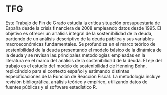 # TFG

Este Trabajo de Fin de Grado estudia la crítica situación presupuestaria de España
desde la crisis financiera de 2008 empleando datos desde 1995. El objetivo es ofrecer un
análisis integral de la sostenibilidad de la deuda, partiendo de un análisis descriptivo de
la deuda pública y sus variables macroeconómicas fundamentales. Se profundiza en el
marco teórico de sostenibilidad de la deuda presentando el modelo básico de la dinámica
de la deuda y se revisan las principales metodologías empleadas en la literatura en el
marco del análisis de la sostenibilidad de la deuda. El eje del trabajo es el estudio del
modelo de sostenibilidad de Henning Bohn, replicándolo para el contexto español y
estimando distintas especificaciones de la Función de Reacción Fiscal. La metodología
incluye revisión bibliográfica, análisis teórico y empírico, utilizando datos de fuentes
públicas y el software estadístico R.
